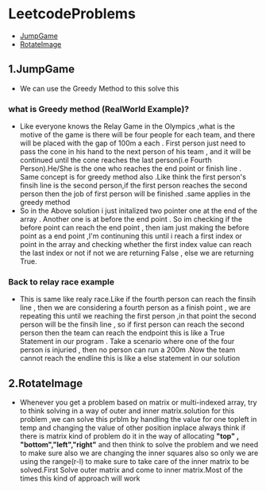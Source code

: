 # LeetcodeProblems

* [JumpGame](#1.JumpGame)
* [RotateImage](#2.RotateImage)


## 1.JumpGame

* We can use the Greedy Method to this solve this

### what is Greedy method (RealWorld Example)?

* Like everyone knows the Relay Game in the Olympics ,what is the motive of the game is there will be four people for each team, and there will be placed with the gap of 100m a each . First person just need to pass the cone in his hand to the next person of his team , and it will be continued until the cone reaches the last person(i.e Fourth Person).He/She is the one who reaches the end point or finish line . Same concept is for greedy method also .Like think the first person's finsih line is the second person,if the first person reaches the second person then the job of first person will be finished .same applies in the greedy method 
* So in the Above solution i just initalized two pointer one at the end of the array . Another one is at before the end point . So im checking if the before point can reach the end point , then iam just making the before point as a end point ,I'm continuning this until i reach a first index or point in the array and checking whether the first index value can reach the last index or not if not we are returning False , else we are returning True.

### Back to relay race example

* This is same like realy race.Like if the fourth person can reach the finsih line , then we are considering a fourth person as a finish point , we are repeating this until we reaching the first person ,in that point the second person will be the finsih line , so if first person can reach the second person then the team can reach the endpoint this is like a True Statement in our program . Take a scenario where one of the four person is injuried , then no person can run a 200m .Now the team cannot reach the endline this is like a else statement in our solution


## 2.RotateImage
 * Whenever you get a problem based on matrix or multi-indexed array, try to think solving in a way of outer and inner  matrix.solution for this problem ,we can solve this prblm by handling the value for 
 one topleft in temp and changing the value of other position inplace 
 always think if there is matrix kind of problem do it in the way of
 allocating    ****"top" , "bottom","left","right"**** and then think to solve 
 the problem and we need to make sure also we are changing the inner squares
 also so only we are using the range(r-l) to make sure to take care of the 
 inner matrix to be solved.First Solve outer matrix and come to inner matrix.Most of the times this kind of approach will work
